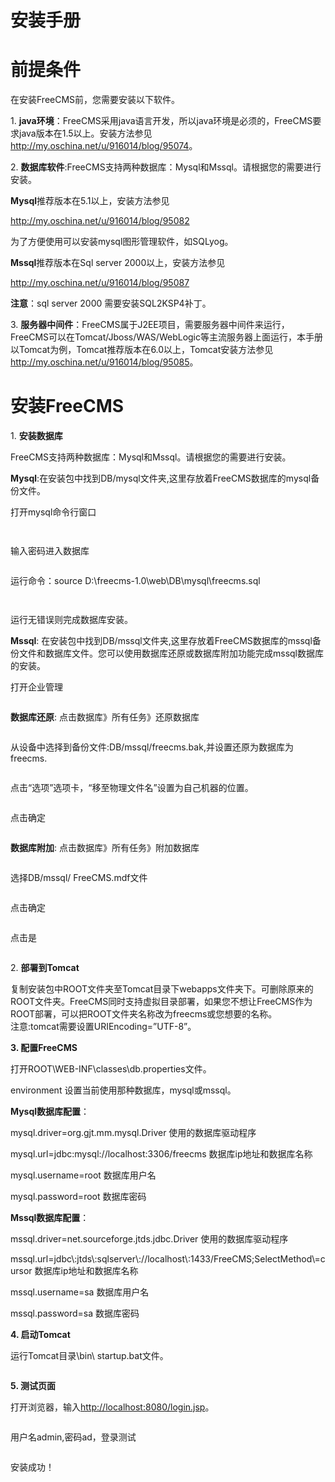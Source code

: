 # 安装手册 #

<h1>
<span>前提条件</span>
</h1>
<p>
<span>在安装</span><span>FreeCMS</span><span>前，您需要安装以下软件。</span>
</p>
<p>
<span><span>1.<span> </span></span></span><b><span>java</span></b><b><span>环境</span></b><span>：</span><span>FreeCMS</span><span>采用</span><span>java</span><span>语言开发，所以</span><span>java</span><span>环境是必须的，</span><span>FreeCMS</span><span>要求</span><span>java</span><span>版本在</span><span>1.5</span><span>以上。安装方法参见</span><span><a href='http://my.oschina.net/u/916014/blog/95074'><a href='http://my.oschina.net/u/916014/blog/95074'>http://my.oschina.net/u/916014/blog/95074</a></a></span><span>。</span>
</p>
<p>
<span><span>2.<span> </span></span></span><b><span>数据库软件</span></b><span>:FreeCMS</span><span>支持两种数据库：</span><span>Mysql</span><span>和</span><span>Mssql</span><span>。请根据您的需要进行安装。</span>
</p>
<p>
<b><span>Mysql</span></b><span>推荐版本在</span><span>5.1</span><span>以上，安装方法参见</span>
</p>
<p>
<span><a href='http://my.oschina.net/u/916014/blog/95082'><a href='http://my.oschina.net/u/916014/blog/95082'>http://my.oschina.net/u/916014/blog/95082</a></a></span>
</p>
<p>
<span>为了方便使用可以安装</span><span>mysql</span><span>图形管理软件，如</span><span>SQLyog</span><span>。</span>
</p>
<p>
<b><span>Mssql</span></b><span>推荐版本在</span><span>Sql server 2000</span><span>以上，安装方法参见</span>
</p>
<p>
<span><a href='http://my.oschina.net/u/916014/blog/95087'><a href='http://my.oschina.net/u/916014/blog/95087'>http://my.oschina.net/u/916014/blog/95087</a></a></span>
</p>
<p>
<b><span>注意</span></b><span>：</span><span>sql server 2000 </span><span>需要安装</span><span>SQL2KSP4</span><span>补丁。</span>
</p>
<p>
<span><span>3.<span> </span></span></span><b><span>服务器中间件</span></b><span>：</span><span>FreeCMS</span><span>属于</span><span>J2EE</span><span>项目，需要服务器中间件来运行，</span><span>FreeCMS</span><span>可以在</span><span>Tomcat/Jboss/WAS/WebLogic</span><span>等主流服务器上面运行，本手册以</span><span>Tomcat</span><span>为例，</span><span>Tomcat</span><span>推荐版本在</span><span>6.0</span><span>以上，</span><span>Tomcat</span><span>安装方法参见</span><span><a href='http://my.oschina.net/u/916014/blog/95085'><a href='http://my.oschina.net/u/916014/blog/95085'>http://my.oschina.net/u/916014/blog/95085</a></a></span><span>。</span>
</p>
<h1>
<span>安装</span><span>FreeCMS</span>
</h1>
<p>
<span><span>1.<span> </span></span></span><b><span>安装数据库</span></b>
</p>
<p>
<span>FreeCMS</span><span>支持两种数据库：</span><span>Mysql</span><span>和</span><span>Mssql</span><span>。请根据您的需要进行安装。</span>
</p>
<p>
<b><span>Mysql</span></b><span>:</span><span>在安装包中找到</span><span>DB/mysql</span><span>文件夹</span><span>,</span><span>这里存放着</span><span>FreeCMS</span><span>数据库的</span><span>mysql</span><span>备份文件。</span>
</p>
<p>
<span>打开</span><span>mysql</span><span>命令行窗口</span>
</p>
<p>
<span><img src='http://static.oschina.net/uploads/space/2012/1211/134527_WAeZ_916014.gif' alt='' /></span>
</p>
<p>
<span></span>
</p>
<p>
<span></span>
</p>
<p>
<span><span><span></span><img src='http://static.oschina.net/uploads/space/2012/1211/134600_vDEC_916014.gif' alt='' /><span></span></span></span>
</p>
<p>
<span>输入密码进入数据库</span>
</p>
<p>
<span></span><img src='http://static.oschina.net/uploads/space/2012/1211/134653_RRFK_916014.gif' alt='' /><span></span>
</p>
<p>
<span></span>
</p>
<p>
<span>运行命令：</span><span>source D:\freecms-1.0\web\DB\mysql\freecms.sql</span>
</p>
<p>
<img src='http://static.oschina.net/uploads/space/2012/1211/134726_BFh4_916014.gif' alt='' /><span></span>
</p>
<p>
<span></span>
</p>
<p>
<span></span>
</p>
<p>
<img src='http://static.oschina.net/uploads/space/2012/1211/134754_hU7Q_916014.gif' alt='' /><span></span>
</p>
<p>
<span>运行无错误则完成数据库安装。</span><span></span>
</p>
<p>
<b><span>Mssql</span></b><span>:</span><span> </span><span>在安装包中找到</span><span>DB/mssql</span><span>文件夹</span><span>,</span><span>这里存放着</span><span>FreeCMS</span><span>数据库的</span><span>mssql</span><span>备份文件和数据库文件。您可以使用数据库还原或数据库附加功能完成</span><span>mssql</span><span>数据库的安装。</span>
</p>
<p>
<span>打开企业管理</span>
</p>
<p>
<span><span> <img src='http://static.oschina.net/uploads/space/2012/1211/134838_cDgh_916014.gif' alt='' /></span></span>
</p>
<p>
<span><span></span></span>
</p>
<p>
<b><span>数据库还原</span></b><span>: </span><span>点击数据库》所有任务》还原数据库</span>
</p>
<img src='http://static.oschina.net/uploads/space/2012/1211/134902_7eXD_916014.gif' alt='' />
<p>

</p>
<p>
<span></span>
</p>
<p>
<span>从设备中选择到备份文件</span><span>:DB/mssql/freecms.bak,</span><span>并设置还原为数据库为</span><span>freecms.</span>
</p>
<img src='http://static.oschina.net/uploads/space/2012/1211/134929_4cTL_916014.gif' alt='' />
<p>

</p>
<p>
<span></span>
</p>
<p>
<span>点击“选项”选项卡，“移至物理文件名”设置为自己机器的位置。</span><span></span>
</p>
<img src='http://static.oschina.net/uploads/space/2012/1211/134959_f8qf_916014.gif' alt='' />
<p>

</p>
<p>
<span></span>
</p>
<p>
<span>点击确定</span><span></span>
</p>
<img src='http://static.oschina.net/uploads/space/2012/1211/135029_uo8X_916014.gif' alt='' />
<p>

</p>
<p>
<span></span>
</p>
<p>
<b><span>数据库附加</span></b><span>: </span><span>点击数据库》所有任务》附加数据库</span>
</p>
<img src='http://static.oschina.net/uploads/space/2012/1211/135050_9fOb_916014.gif' alt='' />
<p>

</p>
<p>
<span></span>
</p>
<p>
<span>选择</span><span>DB/mssql/</span><span> <span>FreeCMS.mdf</span></span><span>文件</span><span></span>
</p>
<img src='http://static.oschina.net/uploads/space/2012/1211/135112_LNML_916014.gif' alt='' />
<p>

</p>
<p>
<span></span>
</p>
<p>
<span>点击确定</span><span></span>
</p>
<img src='http://static.oschina.net/uploads/space/2012/1211/135137_KJZu_916014.gif' alt='' />
<p>

</p>
<p>
<span></span>
</p>
<p>
<span>点击是</span><span></span>
</p>
<img src='http://static.oschina.net/uploads/space/2012/1211/135201_Xzig_916014.gif' alt='' />
<p>

</p>
<p>
<span></span>
</p>
<p>
<span></span>
</p>
<p>
<span><span>2.<span> </span></span></span><b><span>部署到</span><span>Tomcat</span></b>
</p>
<p>
<span>复制安装包中</span><span>ROOT</span><span>文件夹至</span><span>Tomcat</span><span>目录下</span><span>webapps</span><span>文件夹下。可删除原来的</span><span>ROOT</span><span>文件夹。</span><span>FreeCMS</span><span>同时支持虚拟目录部署，如果您不想让</span><span>FreeCMS</span><span>作为</span><span>ROOT</span><span>部署，可以把</span><span>ROOT</span><span>文件夹名称改为</span><span>freecms</span><span>或您想要的名称。<br>注意:tomcat需要设置URIEncoding=”UTF-8”。<br>
<p>
<b><span><span>3.<span> </span></span></span></b><b><span>配置</span><span>FreeCMS</span></b>
</p>
<p>
<span>打开</span><span>ROOT\WEB-INF\classes\db.properties</span><span>文件。</span>
</p>
<p>
<span>environment </span><span>设置当前使用那种数据库，</span><span>mysql</span><span>或</span><span>mssql</span><span>。</span>
</p>
<p>
<b><span>Mysql</span></b><b><span>数据库配置</span></b><span>：</span>
</p>
<p>
<span>mysql.driver=org.gjt.mm.mysql.Driver<span> </span></span><span>使用的数据库驱动程序</span>
</p>
<p>
<span>mysql.url=jdbc:mysql://localhost:3306/freecms<span> </span></span><span>数据库</span><span>ip</span><span>地址和数据库名称</span>
</p>
<p>
<span>mysql.username=root<span> </span></span><span>数据库用户名</span>
</p>
<p>
<span>mysql.password=root<span> </span></span><span>数据库密码</span>
</p>
<p>
<b><span>Mssql</span></b><b><span>数据库配置</span></b><span>：</span>
</p>
<p>
<span>mssql.driver=net.sourceforge.jtds.jdbc.Driver<span> </span></span><span>使用的数据库驱动程序</span>
</p>
<p>
<span>mssql.url=jdbc\:jtds\:sqlserver\://localhost\:1433/FreeCMS;SelectMethod\=cursor<span> </span></span><span>数据库</span><span>ip</span><span>地址和数据库名称</span>
</p>
<p>
<span>mssql.username=sa<span> </span></span><span>数据库用户名</span>
</p>
<p>
<span>mssql.password=sa<span> </span></span><span>数据库密码</span>
</p>
<p>
<b><span><span>4.<span> </span></span></span></b><b><span>启动</span><span>Tomcat</span></b>
</p>
<p>
<span>运行</span><span>Tomcat</span><span>目录</span><span>\bin\ startup.bat</span><span>文件。</span>
</p>
<p>
<img src='http://static.oschina.net/uploads/space/2012/1211/135451_1CsP_916014.gif' alt='' />
</p>
<p>
<span></span>
</p>
<p>
<b><span><span>5.<span> </span></span></span></b><b><span>测试页面</span><span></span></b>
</p>
<p>
<span>打开浏览器，输入</span><span><a href='http://localhost:8080/login.jsp'><a href='http://localhost:8080/login.jsp'>http://localhost:8080/login.jsp</a></a></span><span>。</span>
</p>
<img src='http://static.oschina.net/uploads/space/2012/1211/135513_95ae_916014.gif' alt='' />
<p>

</p>
<p>
<span></span>
</p>
<p>
<span>用户名</span><span>admin,</span><span>密码</span><span>ad</span><span>，登录测试</span><span></span>
</p>
<img src='http://static.oschina.net/uploads/space/2012/1211/135538_vw54_916014.gif' alt='' />
<p>

</p>
<p>
<span></span>
</p>
<p>
<span>安装成功！</span>
</p>